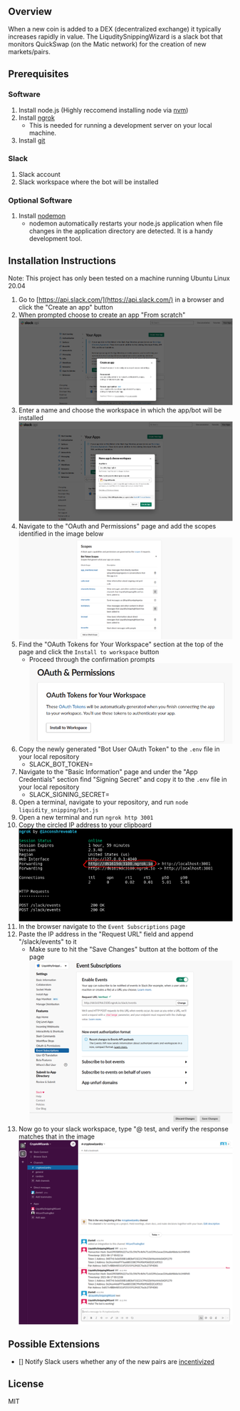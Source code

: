 ## Overview

When a new coin is added to a DEX (decentralized exchange) it typically increases rapidly in value.
The LiquditySnippingWizard is a slack bot that monitors QuickSwap (on the Matic network) for the creation of new markets/pairs.

## Prerequisites

### Software
1. Install node.js (Highly reccomend installing node via [nvm](https://github.com/nvm-sh/nvm))
2. Install [ngrok](https://ngrok.com/download)
    * This is needed for running a development server on your local machine.
3. Install [git](https://git-scm.com/)

### Slack

1. Slack account
2. Slack workspace where the bot will be installed

### Optional Software

1. Install [nodemon](https://www.npmjs.com/package/nodemon)
    * nodemon automatically restarts your node.js application when file changes in the application directory are detected. It is a handy development tool.

## Installation Instructions

Note: This project has only been tested on a machine running Ubuntu Linux 20.04

1. Go to [https://api.slack.com/](https://api.slack.com/) in a browser and click the "Create an app" button
2. When prompted choose to create an app "From scratch"
![Create New App From Scratch](assets/CreateNewAppFromScratch.png)
3. Enter a name and choose the workspace in which the app/bot will be installed
![App Name and Workspace](assets/AppNameAndWorkspace.png)
4. Navigate to the "OAuth and Permissions" page and add the scopes identified in the image below
![Permissions Scopes](assets/OAuthAndPermissionsScopes.png)
5. Find the "OAuth Tokens for Your Workspace" section at the top of the page and click the `Install to workspace` button
    * Proceed through the confirmation prompts
![Install to Workspace](assets/InstallToWorkspace.png)
6. Copy the newly generated "Bot User OAuth Token" to the `.env` file in your local repository
    * SLACK_BOT_TOKEN=<Bot User OAuth Token>
7. Navigate to the "Basic Information" page and under the "App Credentials" section find "Signing Secret" and copy it to the `.env` file in your local repository
    * SLACK_SIGNING_SECRET=<Signing Secret>
8. Open a terminal, navigate to your repository, and run `node liquidity_snipping/bot.js`
9. Open a new terminal and run `ngrok http 3001`
10. Copy the circled IP address to your clipboard
![Ngrok](assets/Ngrok.png)
10. In the browser navigate to the `Event Subscriptions` page
11. Paste the IP address in the "Request URL" field and append "/slack/events" to it
    * Make sure to hit the "Save Changes" button at the bottom of the page
![Event Subscriptions](assets/EventSubscriptions.png)
12. Now go to your slack workspace, type "@<Bot Name> test, and verify the response matches that in the image
![Slack Bot Test](assets/SlackBotTest.png)

## Possible Extensions

- [] Notify Slack users whether any of the new pairs are [incentivized](https://quickswap.exchange/#/quick)

## License

MIT